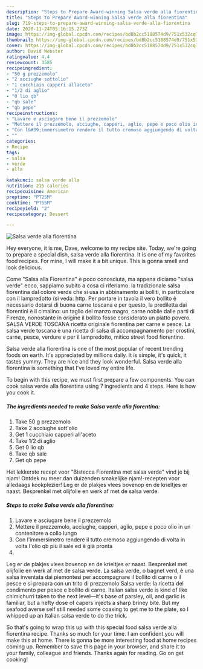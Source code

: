```yaml
---
description: "Steps to Prepare Award-winning Salsa verde alla fiorentina"
title: "Steps to Prepare Award-winning Salsa verde alla fiorentina"
slug: 719-steps-to-prepare-award-winning-salsa-verde-alla-fiorentina
date: 2020-11-24T05:16:15.273Z
image: https://img-global.cpcdn.com/recipes/bd8b2cc5188574d9/751x532cq70/salsa-verde-alla-fiorentina-recipe-main-photo.jpg
thumbnail: https://img-global.cpcdn.com/recipes/bd8b2cc5188574d9/751x532cq70/salsa-verde-alla-fiorentina-recipe-main-photo.jpg
cover: https://img-global.cpcdn.com/recipes/bd8b2cc5188574d9/751x532cq70/salsa-verde-alla-fiorentina-recipe-main-photo.jpg
author: David Webster
ratingvalue: 4.4
reviewcount: 3585
recipeingredient:
- "50 g prezzemolo"
- "2 acciughe sottolio"
- "1 cucchiaio capperi allaceto"
- "1/2 di aglio"
- "0 lio qb"
- "qb sale"
- "qb pepe"
recipeinstructions:
- "Lavare e asciugare bene il prezzemolo"
- "Mettere il prezzemolo, acciughe, capperi, aglio, pepe e poco olio in un contenitore a collo lungo"
- "Con l&#39;immersimetro rendere il tutto cremoso aggiungendo di volta in volta l&#39;olio qb più il sale ed è già pronta"
- ""
categories:
- Recipe
tags:
- salsa
- verde
- alla

katakunci: salsa verde alla 
nutrition: 215 calories
recipecuisine: American
preptime: "PT25M"
cooktime: "PT55M"
recipeyield: "2"
recipecategory: Dessert

---
```



![Salsa verde alla fiorentina](https://img-global.cpcdn.com/recipes/bd8b2cc5188574d9/751x532cq70/salsa-verde-alla-fiorentina-recipe-main-photo.jpg)

Hey everyone, it is me, Dave, welcome to my recipe site. Today, we're going to prepare a special dish, salsa verde alla fiorentina. It is one of my favorites food recipes. For mine, I will make it a bit unique. This is gonna smell and look delicious.

Come &#34;Salsa alla Fiorentina&#34; è poco conosciuta, ma appena diciamo &#34;salsa verde&#34; ecco, sappiamo subito a cosa ci riferiamo: la tradizionale salsa fiorentina dal colore verde che si usa in abbinamento ai bolliti, in particolare con il lampredotto (si veda: http. Per portare in tavola il vero bollito è necessario dotarsi di buona carne toscana e per questo, la prediletta dai fiorentini è il cimalino: un taglio del manzo magro, carne nobile dalle parti di Firenze, nonostante in origine il bollito fosse considerato un piatto povero. SALSA VERDE TOSCANA ricetta originale fiorentina per carne e pesce. La salsa verde toscana è una ricetta di salsa di accompagnamento per crostini, carne, pesce, verdure e per il lampredotto, mitico street food fiorentino.

Salsa verde alla fiorentina is one of the most popular of recent trending foods on earth. It's appreciated by millions daily. It is simple, it's quick, it tastes yummy. They are nice and they look wonderful. Salsa verde alla fiorentina is something that I've loved my entire life.


To begin with this recipe, we must first prepare a few components. You can cook salsa verde alla fiorentina using 7 ingredients and 4 steps. Here is how you cook it.

<!--inarticleads1-->

##### The ingredients needed to make Salsa verde alla fiorentina:

1. Take 50 g prezzemolo
1. Take 2 acciughe sott&#39;olio
1. Get 1 cucchiaio capperi all&#39;aceto
1. Take 1/2 di aglio
1. Get 0 lio qb
1. Take qb sale
1. Get qb pepe


Het lekkerste recept voor &#34;Bistecca Fiorentina met salsa verde&#34; vind je bij njam! Ontdek nu meer dan duizenden smakelijke njam!-recepten voor alledaags kookplezier! Leg er de plakjes vlees bovenop en de krieltjes er naast. Besprenkel met olijfolie en werk af met de salsa verde. 

<!--inarticleads2-->

##### Steps to make Salsa verde alla fiorentina:

1. Lavare e asciugare bene il prezzemolo
1. Mettere il prezzemolo, acciughe, capperi, aglio, pepe e poco olio in un contenitore a collo lungo
1. Con l&#39;immersimetro rendere il tutto cremoso aggiungendo di volta in volta l&#39;olio qb più il sale ed è già pronta
1. 


Leg er de plakjes vlees bovenop en de krieltjes er naast. Besprenkel met olijfolie en werk af met de salsa verde. La salsa verde, o bagnet verd, è una salsa inventata dai piemontesi per accompagnare il bollito di carne o il pesce e si prepara con un trito di prezzemolo Salsa verde: la ricetta del condimento per pesce e bollito di carne. Italian salsa verde is kind of like chimichurri taken to the next level—it&#39;s base of parsley, oil, and garlic is familiar, but a hefty dose of capers injects a sharp briney bite. But my seafood averse self still needed some coaxing to get me to the plate, so I whipped up an Italian salsa verde to do the trick. 

So that's going to wrap this up with this special food salsa verde alla fiorentina recipe. Thanks so much for your time. I am confident you will make this at home. There is gonna be more interesting food at home recipes coming up. Remember to save this page in your browser, and share it to your family, colleague and friends. Thanks again for reading. Go on get cooking!
